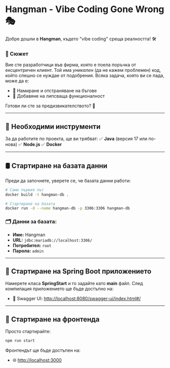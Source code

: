 # Hangman - Vibe Coding Gone Wrong 🎭

Добре дошли в **Hangman**, където "vibe coding" среща реалността! 🛠️

### 📜 Сюжет

Вие сте разработчици във фирма, която е поела поръчка от ексцентричен клиент. Той има _уникален_ (да не кажем проблемен) код, който спешно се нуждае от подобрения. Всяка задача, която ви се пада, може да е:

- 🐛 Намиране и отстраняване на бъгове
- 🔧 Добавяне на липсваща функционалност

Готови ли сте за предизвикателството? 🚀

---

## 🔧 Необходими инструменти

За да работите по проекта, ще ви трябват:
✅ **Java** (версия 17 или по-нова)
✅ **Node.js**
✅ **Docker**

---

## 🛢️ Стартиране на базата данни

Преди да започнете, уверете се, че базата данни работи:

```sh
# Само първия път
docker build -t hangman-db .

# Стартиране на базата
docker run -d --name hangman-db -p 3306:3306 hangman-db
```

### 🗂️ Данни за базата:

- **Име:** Hangman
- **URL:** `jdbc:mariadb://localhost:3306/`
- **Потребител:** `root`
- **Парола:** `admin`

---

## 🚀 Стартиране на Spring Boot приложението

Намерете класа **SpringStart** и го задайте като **main** файл. След компилация приложението ще бъде достъпно на:

- 📌 Swagger UI: [http://localhost:8080/swagger-ui/index.html#/](http://localhost:8080/swagger-ui/index.html#/)

---

## 🎨 Стартиране на фронтенда

Просто стартирайте:

```sh
npm run start
```

Фронтендът ще бъде достъпен на:

- 🌐 [http://localhost:3000](http://localhost:3000)

